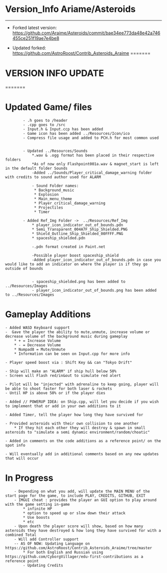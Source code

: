 # Version_Info Ariame/Asteroids

----------------------------    ----------------------------   ------------------------- ------------------------------

- Forked latest version: https://github.com/Araime/Asteroids/commit/bae34ee773da48e42a746455ce251f19ae7e4be8

- Updated forked: https://github.com/AstroRoost/Contrib_Asteroids_Araime
=======
# VERSION INFO UPDATE
=======

  # Updated Game/ files
            - .h goes to /header
            - .cpp goes to /src
            - Input.h & Input.ccp has been added
            - Game icon has been added ../Resources/Icon/ico
            - Compress file usage and added to PCH.h for most common used
            

            - Updated ../Resources/Sounds
                *.wav & .ogg format has been placed in their respective folders
                *As of now only Flashpoint001a.wav & magnet_start is left in the default folder Sounds
                -Added ../Sounds/Player_critical_damage_warning folder with credits to sound author used for ALARM

                - Sound Folder names:
                 * Background_music
                 * Explosion    
                 * Main_menu_theme
                 * Player_critical_damage_warning 
                 * Projectiles
                 * Timer

            - Added Ref_Img Folder ->  ../Resources/Ref_Img
                * player_icon_indicator_out_of_bounds.pdn
                * Semi_Transparent_004A7F_Ship_Shielded.PNG
                * Shield_Outline_Ship_Shielded_00FFFF.PNG
                * spaceship_shielded.pdn

                -.pdn format created in Paint.net

                -Possible player boost spaceship_shield
                -Added player_icon_indicator_out_of_bounds.pdn in case you would like to add an indicator on where the player is if they go outside of bounds


                - spaceship_shielded.png has been added to ../Resources/Images
                - player_icon_indicator_out_of_bounds.png has been added to ../Resources/Images
    
   # Gameplay Additions

    - Added WASD Keyboard support
    -  Gave the player the ability to mute,unmute, increase volume or decrease volume of the background music during gameplay
        * + = Increase Volume
        * - = Decrease Volume
        * Numpad8 = Mute/Unmute
        * Information can be seen on Input.cpp for more info
    
    - Player speed boost via : Shift Key && can "Tokyo Drift"

    - Ship will make an "ALARM" if ship hull below 50%
    - Screen will Flash red/in&out to simulate red alert

    - Pilot will be "injected" with adrenaline to keep going, player will be able to shoot faster for both laser & rockets
    - Until HP is above 50% or if the player dies

    - Added // POWERUP IDEA: on Ship.cpp, will let you decide if you wish to implement that or add in your own additions to it

    - Added Timer, tell the player how long they have survived for

    - Provided asteroids with their own collision to one another
        * If they hit each other they will destroy & spawn in small asteroids to "simulate a semi dynamic environment/random/choatic"

    - Added in comments on the code additions as a reference point/ on the spot info

    - Will eventually add in additional comments based on any new updates that will occur


   # In Progress

        - Depending on what you add, will update the MAIN MENU of the start page for the game, to include PLAY, CREDITS, GITHUB, EXIT        
        - IMGUI cheat : provides the player an GUI option to play around with the game setting in-game
            * infinite HP
            * option to speed up or slow down their attack
            * Use boosts
            * etc
        - Upon death the player score will show, based on how many asteroids they have destroyed & how long they have survived for with a combined Total
        - Will add Controller support
        -- AS OF NOW: Updating Language on https://github.com/AstroRoost/Contrib_Asteroids_Araime/tree/master
            * For both English and Russian using https://github.com/CyborgVillager/edu-first-contributions as a reference point
            - Updating Credits 

